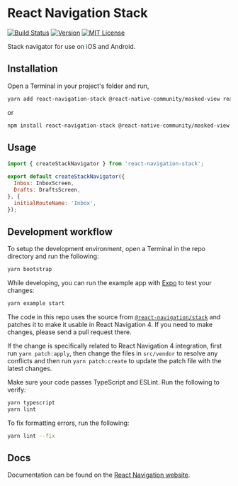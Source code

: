 # React Navigation Stack

[![Build Status][build-badge]][build]
[![Version][version-badge]][package]
[![MIT License][license-badge]][license]

Stack navigator for use on iOS and Android.

## Installation

Open a Terminal in your project's folder and run,

```sh
yarn add react-navigation-stack @react-native-community/masked-view react-native-safe-area-context
```

or

```sh
npm install react-navigation-stack @react-native-community/masked-view react-native-safe-area-context
```

## Usage

```js
import { createStackNavigator } from 'react-navigation-stack';

export default createStackNavigator({
  Inbox: InboxScreen,
  Drafts: DraftsScreen,
}, {
  initialRouteName: 'Inbox',
});
```

## Development workflow

To setup the development environment, open a Terminal in the repo directory and run the following:

```sh
yarn bootstrap
```

While developing, you can run the example app with [Expo](https://expo.io/) to test your changes:

```sh
yarn example start
```

The code in this repo uses the source from [`@react-navigation/stack`](https://github.com/react-navigation/navigation-ex/tree/master/packages/stack) and patches it to make it usable in React Navigation 4. If you need to make changes, please send a pull request there.

If the change is specifically related to React Navigation 4 integration, first run `yarn patch:apply`, then change the files in `src/vendor` to resolve any conflicts and then run `yarn patch:create` to update the patch file with the latest changes.

Make sure your code passes TypeScript and ESLint. Run the following to verify:

```sh
yarn typescript
yarn lint
```

To fix formatting errors, run the following:

```sh
yarn lint --fix
```

## Docs

Documentation can be found on the [React Navigation website](https://reactnavigation.org/docs/en/stack-navigator.html).

<!-- badges -->

[build-badge]: https://img.shields.io/circleci/project/github/react-navigation/stack/master.svg?style=flat-square
[build]: https://circleci.com/gh/react-navigation/stack
[version-badge]: https://img.shields.io/npm/v/react-navigation-stack.svg?style=flat-square
[package]: https://www.npmjs.com/package/react-navigation-stack
[license-badge]: https://img.shields.io/npm/l/react-navigation-stack.svg?style=flat-square
[license]: https://opensource.org/licenses/MIT
